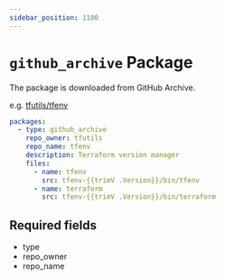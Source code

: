 ```yaml
---
sidebar_position: 1100
---
```


# `github_archive` Package

The package is downloaded from GitHub Archive.

e.g. [tfutils/tfenv](https://github.com/aquaproj/aqua-registry/blob/main/pkgs/tfutils/tfenv/registry.yaml)

```yaml
packages:
  - type: github_archive
    repo_owner: tfutils
    repo_name: tfenv
    description: Terraform version manager
    files:
      - name: tfenv
        src: tfenv-{{trimV .Version}}/bin/tfenv
      - name: terraform
        src: tfenv-{{trimV .Version}}/bin/terraform
```

## Required fields

* type
* repo_owner
* repo_name
